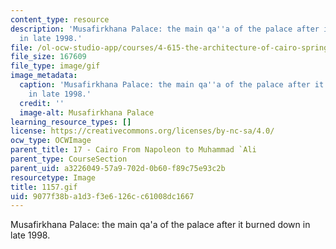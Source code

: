 ```yaml
---
content_type: resource
description: 'Musafirkhana Palace: the main qa''a of the palace after it burned down
  in late 1998.'
file: /ol-ocw-studio-app/courses/4-615-the-architecture-of-cairo-spring-2002/9077f38ba1d3f3e6126cc61008dc1667_1157.gif
file_size: 167609
file_type: image/gif
image_metadata:
  caption: 'Musafirkhana Palace: the main qa''a of the palace after it burned down
    in late 1998.'
  credit: ''
  image-alt: Musafirkhana Palace
learning_resource_types: []
license: https://creativecommons.org/licenses/by-nc-sa/4.0/
ocw_type: OCWImage
parent_title: 17 - Cairo From Napoleon to Muhammad `Ali
parent_type: CourseSection
parent_uid: a3226049-57a9-702d-0b60-f89c75e93c2b
resourcetype: Image
title: 1157.gif
uid: 9077f38b-a1d3-f3e6-126c-c61008dc1667
---
```

Musafirkhana Palace: the main qa'a of the palace after it burned down in late 1998.